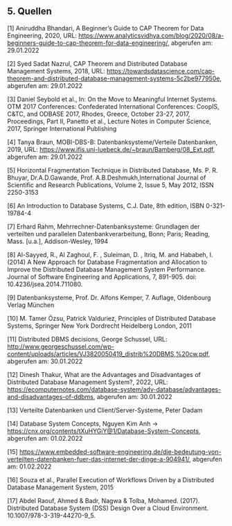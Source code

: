 ## 5. Quellen

[1] Aniruddha Bhandari, A Beginner’s Guide to CAP Theorem for Data Engineering, 2020, URL: https://www.analyticsvidhya.com/blog/2020/08/a-beginners-guide-to-cap-theorem-for-data-engineering/, abgerufen am: 29.01.2022

[2] Syed Sadat Nazrul, CAP Theorem and Distributed Database Management Systems, 2018, URL: https://towardsdatascience.com/cap-theorem-and-distributed-database-management-systems-5c2be977950e, abgerufen am: 29.01.2022

[3] Daniel Seybold et al., In: On the Move to Meaningful Internet Systems. OTM 2017 Conferences: Confederated International Conferences: CoopIS, C&TC, and ODBASE 2017, Rhodes, Greece, October 23-27, 2017, Proceedings, Part II, Panetto et al., Lecture Notes in Computer Science, 2017, Springer International Publishing

[4] Tanya Braun, MOBI-DBS-B: Datenbanksysteme/Verteile Datenbanken, 2019, URL: https://www.ifis.uni-luebeck.de/~braun/Bamberg/08_Ext.pdf, abgerufen am: 29.01.2022 

[5] Horizontal Fragmentation Technique in Distributed Database, Ms. P. R. Bhuyar, Dr.A.D.Gawande, Prof. A.B.Deshmukh,International Journal of Scientific and Research Publications, Volume 2, Issue 5, May 2012, ISSN 2250-3153

[6] An Introduction to Database Systems, C.J. Date, 8th edition, ISBN 0-321-19784-4

[7] Erhard Rahm, Mehrrechner-Datenbanksysteme: Grundlagen der verteilten und parallelen Datenbankverarbeitung, Bonn; Paris; Reading, Mass. [u.a.], Addison-Wesley, 1994

[8] Al-Sayyed, R., Al Zaghoul, F. , Suleiman, D. , Itriq, M. and Hababeh, I. (2014) A New Approach for Database Fragmentation and Allocation to Improve the Distributed Database Management System Performance. Journal of Software Engineering and Applications, 7, 891-905. doi: 10.4236/jsea.2014.711080.

[9] Datenbanksysteme, Prof. Dr. Alfons Kemper, 7. Auflage, Oldenbourg Verlag München

[10] M. Tamer Özsu, Patrick Valduriez, Principles of Distributed Database Systems, Springer New York Dordrecht Heidelberg London, 2011

[11] Distributed DBMS decisions, George Schussel, URL: http://www.georgeschussel.com/wp-content/uploads/articles/VJ3820050419_distrib%20DBMS,%20cw.pdf, abgerufen am: 30.01.2022

[12] Dinesh Thakur, What are the Advantages and Disadvantages of Distributed Database Management System?, 2022, URL: https://ecomputernotes.com/database-system/adv-database/advantages-and-disadvantages-of-ddbms, abgerufen am: 30.01.2022

[13] Verteilte Datenbanken und Client/Server-Systeme, Peter Dadam

[14] Database System Concepts, Nguyen Kim Anh → https://cnx.org/contents/tXuHYGiY@1/Database-System-Concepts, abgerufen am: 01.02.2022

[15] https://www.embedded-software-engineering.de/die-bedeutung-von-verteilten-datenbanken-fuer-das-internet-der-dinge-a-904941/, abgerufen am: 01.02.2022

[16] Souza et al., Parallel Execution of Workflows Driven by a Distributed Database Management System, 2015

[17] Abdel Raouf, Ahmed & Badr, Nagwa & Tolba, Mohamed. (2017). Distributed Database System (DSS) Design Over a Cloud Environment. 10.1007/978-3-319-44270-9_5. 
